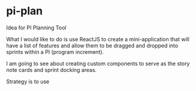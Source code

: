 # pi-plan
Idea for PI Planning Tool

What I would like to do is use ReactJS to create a mini-application 
that will have a list of features and allow them to be dragged and dropped
into sprints within a PI (program increment).

I am going to see about creating custom components to serve as the story
note cards and sprint docking areas.

Strategy is to use

